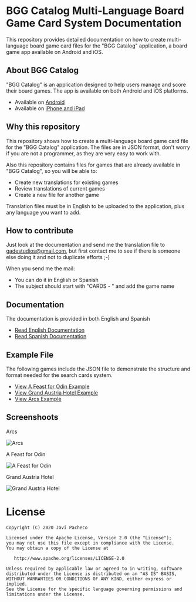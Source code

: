 # BGG Catalog Multi-Language Board Game Card System Documentation

This repository provides detailed documentation on how to create multi-language board game card files for the "BGG Catalog" application, a board game app available on Android and iOS.

## About BGG Catalog

"BGG Catalog" is an application designed to help users manage and score their board games. The app is available on both Android and iOS platforms.

- Available on [Android](https://bit.ly/3oYT9HU)
- Available on [iPhone and iPad](https://apple.co/3f9ARRG)

## Why this repository

This repository shows how to create a multi-language board game card file for the "BGG Catalog" application. The files are in JSON format, don't worry if you are not a programmer, as they are very easy to work with.

Also this repository contains files for games that are already available in "BGG Catalog", so you will be able to:

- Create new translations for existing games
- Review translations of current games
- Create a new file for another game

Translation files must be in English to be uploaded to the application, plus any language you want to add.

## How to contribute

Just look at the documentation and send me the translation file to gadestudios@gmail.com, but first contact me to see if there is someone else doing it and not to duplicate efforts ;-)

When you send me the mail:

- You can do it in English or Spanish
- The subject should start with "CARDS - " and add the game name

## Documentation

The documentation is provided in both English and Spanish

- [Read English Documentation](./en/index.md)
- [Read Spanish Documentation](./es/index.md)

## Example File

The following games include the JSON file to demonstrate the structure and format needed for the search cards system.

- [View A Feast for Odin Example](./games/search_cards_odin.json)
- [View Grand Austria Hotel Example](./games/search_cards_grand_hotel_austria.json)
- [View Arcs Example](./games/search_cards_arcs.json)

## Screenshoots

Arcs

![Arcs](https://raw.githubusercontent.com/javipacheco/multi-language-bg-card-system/refs/heads/main/images/arcs.png)

A Feast for Odin

![A Feast for Odin](https://raw.githubusercontent.com/javipacheco/multi-language-bg-card-system/refs/heads/main/images/odin.png)

Grand Austria Hotel

![Grand Austria Hotel](https://raw.githubusercontent.com/javipacheco/multi-language-bg-card-system/refs/heads/main/images/austria_hotel.png)

# License

    Copyright (C) 2020 Javi Pacheco

    Licensed under the Apache License, Version 2.0 (the "License");
    you may not use this file except in compliance with the License.
    You may obtain a copy of the License at

       http://www.apache.org/licenses/LICENSE-2.0

    Unless required by applicable law or agreed to in writing, software
    distributed under the License is distributed on an "AS IS" BASIS,
    WITHOUT WARRANTIES OR CONDITIONS OF ANY KIND, either express or implied.
    See the License for the specific language governing permissions and
    limitations under the License.
